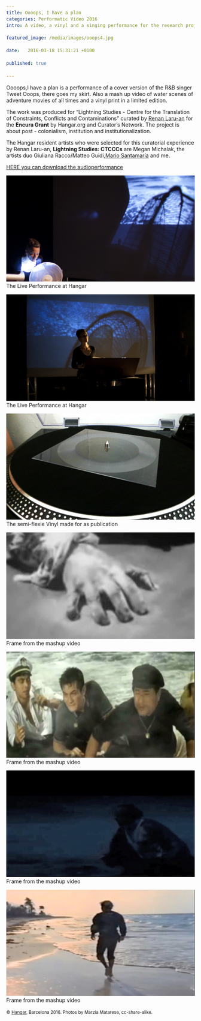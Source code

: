 ```yaml
---
title: Oooops, I have a plan
categories: Performatic Video 2016
intro: A video, a vinyl and a singing performance for the research project "Lightning Studies - CTCCC" curated by Renan Laru-an for the Encura Grant by Hangar.org and Curator’s Network.

featured_image: /media/images/ooops4.jpg

date:   2016-03-18 15:31:21 +0100

published: true

---
```

Oooops,I have a plan is a performance of a cover version of the R&B singer Tweet Ooops, there goes my skirt. Also a mash up video of water scenes of adventure movies of all times and a vinyl print in a limited edition.

The work was produced for “Lightning Studies - Centre for the Translation of Constraints, Conflicts and Contaminations” curated by [Renan Laru-an](http://www.curators-network.eu/database/db_item/id/renan-laru-an) for the **Encura Grant** by Hangar.org and Curator’s Network. The project is about post - colonialism, institution and institutionalization.

The Hangar resident artists who were selected for this curatorial experience by Renan Laru-an, **Lightning Studies: CTCCCs** are Megan Michalak, the artists duo Giuliana Racco/Matteo Guidi,[Mario Santamaría](http://mariosantamaria.net/) and me.





[HERE you can download the audioperformance](https://soundcloud.com/mssschultz/oooops-i-have-a-plan)

![image](/media/images/oops3.jpg)
The Live Performance at Hangar
  
![image](/media/images/oooops2.jpg)
The Live Performance at Hangar
  
![image](/media/images/ooops5.jpg)
The semi-flexie Vinyl made for as publication

![image](/media/images/ooops6.jpg)
Frame from the mashup video

![image](/media/images/ooops7.jpg)
Frame from the mashup video

![image](/media/images/ooops8.jpg)
Frame from the mashup video

![image](/media/images/ooops9.jpg)
Frame from the mashup video

<small>© [Hangar](https://hangar.org), Barcelona 2016. Photos by Marzia Matarese, cc-share-alike.</small>
